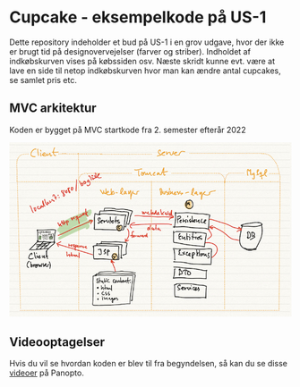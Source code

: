 # Cupcake - eksempelkode på US-1 

Dette repository indeholder et bud på US-1 i en grov udgave, hvor der ikke er brugt
tid på designovervejelser (farver og striber). Indholdet af indkøbskurven 
vises på købssiden osv. Næste skridt kunne evt. være at lave en side til netop indkøbskurven
hvor man kan ændre antal cupcakes, se samlet pris etc.

## MVC arkitektur

Koden er bygget på MVC startkode fra 2. semester efterår 2022

![](documentation/mvc.jpg)

## Videooptagelser

Hvis du vil se hvordan koden er blev til fra begyndelsen, så kan du se disse [videoer](https://cphbusiness.cloud.panopto.eu/Panopto/Pages/Sessions/List.aspx?folderID=036637c5-e40d-4400-aa26-ae5700cd2f9d)
på Panopto.